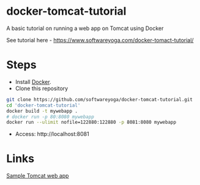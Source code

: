 # docker-tomcat-tutorial
A basic tutorial on running a web app on Tomcat using Docker

See tutorial here - https://www.softwareyoga.com/docker-tomact-tutorial/

# Steps
* Install [Docker](https://docs.docker.com/install/).
* Clone this repository 

```bash
git clone https://github.com/softwareyoga/docker-tomcat-tutorial.git
cd 'docker-tomcat-tutorial'
docker build -t mywebapp .
# docker run -p 80:8080 mywebapp
docker run --ulimit nofile=122880:122880 -p 8081:8080 mywebapp
```

- Access: http://localhost:8081

# Links
[Sample Tomcat web app](https://tomcat.apache.org/tomcat-8.0-doc/appdev/sample/)
